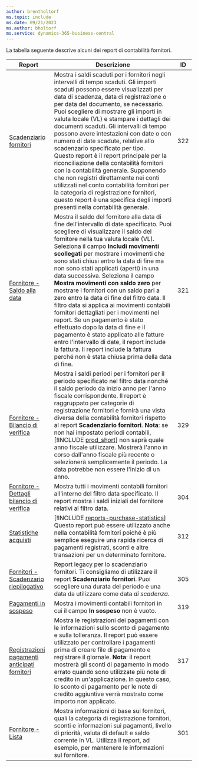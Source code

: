 ```yaml
---
author: brentholtorf
ms.topic: include
ms.date: 09/21/2023
ms.author: bholtorf
ms.service: dynamics-365-business-central
---
```


La tabella seguente descrive alcuni dei report di contabilità fornitori.

| Report | Descrizione | ID | 
|--|--|--|
| [Scadenziario fornitori](https://businesscentral.dynamics.com?report=322) |Mostra i saldi scaduti per i fornitori negli intervalli di tempo scaduti. Gli importi scaduti possono essere visualizzati per data di scadenza, data di registrazione o per data del documento, se necessario. Puoi scegliere di mostrare gli importi in valuta locale (VL) e stampare i dettagli dei documenti scaduti. Gli intervalli di tempo possono avere intestazioni con date o con numero di date scadute, relative allo scadenzario specificato per tipo.<br>Questo report è il report principale per la riconciliazione della contabilità fornitori con la contabilità generale. Supponendo che non registri direttamente nei conti utilizzati nel conto contabilità fornitori per la categoria di registrazione fornitori, questo report è una specifica degli importi presenti nella contabilità generale.| 322|
| [Fornitore - Saldo alla data](https://businesscentral.dynamics.com?report=321) | Mostra il saldo del fornitore alla data di fine dell'intervallo di date specificato. Puoi scegliere di visualizzare il saldo del fornitore nella tua valuta locale (VL). Seleziona il campo **Includi movimenti scollegati** per mostrare i movimenti che sono stati chiusi entro la data di fine ma non sono stati applicati (aperti) in una data successiva. Seleziona il campo **Mostra movimenti con saldo zero** per mostrare i fornitori con un saldo pari a zero entro la data di fine del filtro data. Il filtro data si applica ai movimenti contabili fornitori dettagliati per i movimenti nel report. Se un pagamento è stato effettuato dopo la data di fine e il pagamento è stato applicato alle fatture entro l'intervallo di date, il report include la fattura. Il report include la fattura perché non è stata chiusa prima della data di fine. | 321 |
| [Fornitore - Bilancio di verifica](https://businesscentral.dynamics.com?report=329) | Mostra i saldi periodi per i fornitori per il periodo specificato nel filtro data nonché il saldo periodo da inizio anno per l'anno fiscale corrispondente. Il report è raggruppato per categorie di registrazione fornitori e fornirà una vista diversa della contabilità fornitori rispetto al report **Scadenziario fornitori**. **Nota**: se non hai impostato periodi contabili, [!INCLUDE [prod_short](prod_short.md)]  non saprà quale anno fiscale utilizzare. Mostrerà l'anno in corso dall'anno fiscale più recente o selezionerà semplicemente il periodo. La data potrebbe non essere l'inizio di un anno.|329 | 
| [Fornitore - Dettagli bilancio di verifica](https://businesscentral.dynamics.com?report=304) | Mostra tutti i movimenti contabili fornitori all'interno del filtro data specificato. Il report mostra i saldi iniziali del fornitore relativi al filtro data. | 304 | 
| [Statistiche acquisti](https://businesscentral.dynamics.com?report=312) |[!INCLUDE [reports-purchase-statistics](reports-purchase-statistics.md)]<br>Questo report può essere utilizzato anche nella contabilità fornitori poiché è più semplice eseguire una rapida ricerca di pagamenti registrati, sconti e altre transazioni per un determinato fornitore.| 312 |
| [Fornitori - Scadenzario riepilogativo](https://businesscentral.dynamics.com?report=305)| Report legacy per lo scadenziario fornitori. Ti consigliamo di utilizzare il report **Scadenziario fornitori**. Puoi scegliere una durata del periodo e una data da utilizzare come data *di scadenza*.|305| 
| [Pagamenti in sospeso](https://businesscentral.dynamics.com?report=319)| Mostra i movimenti contabili fornitori in cui il campo **In sospeso** non è vuoto.| 319 |
| [Registrazioni pagamenti anticipati fornitori](https://businesscentral.dynamics.com?report=317)|Mostra le registrazioni dei pagamenti con le informazioni sullo sconto di pagamento e sulla tolleranza. Il report può essere utilizzato per controllare i pagamenti prima di creare file di pagamento e registrare il giornale. **Nota**: il report mostrerà gli sconti di pagamento in modo errato quando sono utilizzate più note di credito in un'applicazione. In questo caso, lo sconto di pagamento per le note di credito aggiuntive verrà mostrato come importo non applicato.| 317 |
| [Fornitore - Lista](https://businesscentral.dynamics.com?report=301)|Mostra informazioni di base sui fornitori, quali la categoria di registrazione fornitori, sconti e informazioni sui pagamenti, livello di priorità, valuta di default e saldo corrente in VL. Utilizza il report, ad esempio, per mantenere le informazioni sul fornitore.|301|